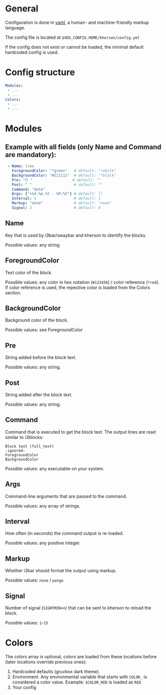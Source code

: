 
# General

Configuration is done in [yaml](https://yaml.org/), a human- and machine-friendly markup language.

The config file is located at `$XDG_CONFIG_HOME/kherson/config.yml`

If the config does not exist or cannot be loaded, the minimal default hardcoded config is used.

# Config structure

```yml
Modules:
 - ...
 - ...
Colors:
 - ...
 - ...
```

# Modules

## Example with all fields (only Name and Command are mandatory):

```yml
 - Name: time
   ForegroundColor: "*green"   # default: "*white"
   BackgroundColor: "#111111"  # default: "*black"
   Pre: "⏰ "                  # default: ""
   Post: " "                   # default: ""
   Command: "date"
   Args: ["+%d.%m.%Y - %R:%S"] # default: []
   Interval: 1                 # default: 1
   Markup: "none"              # default: "none"
   Signal: 2                   # default: 0
```

## Name

Key that is used by i3bar/swaybar and kherson to identify the blocks.

Possible values: any string

## ForegroundColor

Text color of the block.

Possible values: any color in hex notation (`#123456`) / color reference (`*red`). If color reference is used, the repective color is loaded from the Colors section.

## BackgroundColor

Background color of the block.

Possible values: see ForegroundColor

## Pre

String added before the block text.

Possible values: any string.

## Post

String added after the block text.

Possible values: any string.

## Command

Command that is executed to get the block text. The output lines are read similar to i3blocks:

```text
Block text (full_text)
-ignored-
ForegroundColor
BackgroundColor
```

Possible values: any executable on your system.

## Args

Command-line arguments that are passed to the command.

Possible values: any array of strings.

## Interval

How often (in seconds) the command output is re-loaded.

Possible values: any positive integer.

## Markup

Whether i3bar should format the output using markup.

Possible values: `none` / `pango`

## Signal

Number of signal (`SIGRTMIN+n`) that can be sent to kherson to reload the block.

Possible values: `1`-`15`

# Colors

The colors array is optional, colors are loaded from these locations before (later locations override previous ones):

1. Hardcoded defaults (gruvbox dark theme).
2. Environment. Any environmental variable that starts with `COLOR_` is considered a color value. Example: `$COLOR_RED` is loaded as `RED`
3. Your config

